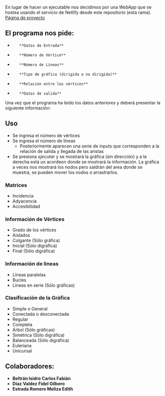 
En lugar de hacer un ejecutable nos decidimos por una *WebApp* que se hostea usando el servicio de Netlify desde este repositorio (esta rama). [Página de proyecto](https://graph-project.netlify.app/)

 
## El programa nos pide: 
-        **Datos de Entrada**
-        **Número de Vértice**
-        **Número de Líneas**
-        **Tipo de gráfica (dirigida o no dirigida)**
-        **Relación entre los vértices**
-        **Datos de salida**

Una vez que el programa ha leído  los datos anteriores y deberá presentar la siguiente información:

## Uso
- Se ingresa el número de vértices
- Se ingresa el número de líneas
    - Posteriormente aparecen una serie de inputs que corresponden a la relación de salida y llegada de las aristas
- Se presiona *ejecutar* y se mostrará la gráfica (sin dirección) y a la derecha está un acordeon donde se mostrará la información. La gráfica a veces nos mostrará los nodos pero saldrán del area donde se muestra, se pueden mover los nodos o arrastrarlos.

### Matrices
- Incidencia
- Adyacencia
- Accesibilidad
### Información de Vértices
- Grado de los vértices
- Aislados
- Colgante (Sólo gráfica)
- Inicial (Sólo digráfica)
- Final (Sólo digráfica)
### Información de lineas
- Líneas paralelas
- Bucles
- Líneas en serie (Sólo gráficas)
### Clasificación de la Gráfica
- Simple o General
- Conectada o desconectada
- Regular
- Completa
- Árbol (Sólo gráficas)
- Simétrica (Sólo digráfica)
- Balanceada (Sólo digráfica)
- Euleriana 
- Unicursal 

## Colaboradores: 
- **Beltrán Isidro Carlos Fabián**
- **Díaz Valdez Fidel Gilbero**
- **Estrada Romero Meliza Edith**
